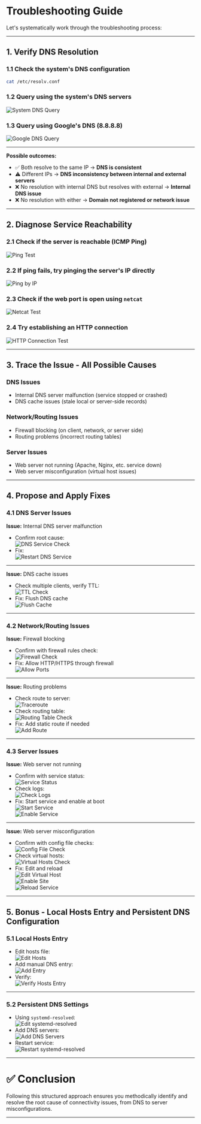 # Troubleshooting Guide

Let's systematically work through the troubleshooting process:

---

## 1. Verify DNS Resolution

### 1.1 Check the system's DNS configuration
```bash
cat /etc/resolv.conf
```

### 1.2 Query using the system's DNS servers
![System DNS Query](https://github.com/user-attachments/assets/3fb0899e-a915-4588-b519-faf514b882b7)

### 1.3 Query using Google's DNS (8.8.8.8)
![Google DNS Query](https://github.com/user-attachments/assets/84c533a4-5636-415b-ad3e-2741d4cc5549)

---

**Possible outcomes:**
- ✅ Both resolve to the same IP → **DNS is consistent**
- ⚠️ Different IPs → **DNS inconsistency between internal and external servers**
- ❌ No resolution with internal DNS but resolves with external → **Internal DNS issue**
- ❌ No resolution with either → **Domain not registered or network issue**

---

## 2. Diagnose Service Reachability

### 2.1 Check if the server is reachable (ICMP Ping)
![Ping Test](https://github.com/user-attachments/assets/81b1715b-d790-4c5b-b268-e5d9c99c6f2d)

### 2.2 If ping fails, try pinging the server's IP directly
![Ping by IP](https://github.com/user-attachments/assets/89f8447c-0a20-4e44-8a84-3b4702406364)

### 2.3 Check if the web port is open using `netcat`
![Netcat Test](https://github.com/user-attachments/assets/0df0ffd9-63e3-4a04-a056-790fec3de932)

### 2.4 Try establishing an HTTP connection
![HTTP Connection Test](https://github.com/user-attachments/assets/9cd0516a-12e8-4c59-b097-74570ca0ba2a)

---

## 3. Trace the Issue - All Possible Causes

### DNS Issues
- Internal DNS server malfunction (service stopped or crashed)
- DNS cache issues (stale local or server-side records)


### Network/Routing Issues
- Firewall blocking (on client, network, or server side)
- Routing problems (incorrect routing tables)


### Server Issues
- Web server not running (Apache, Nginx, etc. service down)
- Web server misconfiguration (virtual host issues)


---

## 4. Propose and Apply Fixes

### 4.1 DNS Server Issues

**Issue:** Internal DNS server malfunction  
- Confirm root cause:  
![DNS Service Check](https://github.com/user-attachments/assets/b68f8d5b-7ac8-4e93-a249-607e7df46f3b)
- Fix:  
![Restart DNS Service](https://github.com/user-attachments/assets/aca4fd2e-d14a-41ab-9088-15fd8903f09d)

---

**Issue:** DNS cache issues  
- Check multiple clients, verify TTL:  
![TTL Check](https://github.com/user-attachments/assets/6daf2a09-c172-42c6-aca0-e2d3febc7021)
- Fix: Flush DNS cache  
![Flush Cache](https://github.com/user-attachments/assets/54ae493c-7d23-42a1-b8d7-d1428cb59074)

---

### 4.2 Network/Routing Issues

**Issue:** Firewall blocking  
- Confirm with firewall rules check:  
![Firewall Check](https://github.com/user-attachments/assets/fd35d7a9-ffac-470a-b941-8201035f9751)
- Fix: Allow HTTP/HTTPS through firewall  
![Allow Ports](https://github.com/user-attachments/assets/28deecf3-3649-49fc-9055-b137a9f513a8)

---

**Issue:** Routing problems  
- Check route to server:  
![Traceroute](https://github.com/user-attachments/assets/a8d731af-5ca9-4f23-80dc-51d11a502725)
- Check routing table:  
![Routing Table Check](https://github.com/user-attachments/assets/32a9f6ff-2e0f-4640-a36f-b0da438401de)
- Fix: Add static route if needed  
![Add Route](https://github.com/user-attachments/assets/e43e68be-e0af-4153-b47e-c99f7d0f2458)

---

### 4.3 Server Issues

**Issue:** Web server not running  
- Confirm with service status:  
![Service Status](https://github.com/user-attachments/assets/83736a2a-8565-4df7-9050-aed29a6b9f79)
- Check logs:  
![Check Logs](https://github.com/user-attachments/assets/22bb4edb-4451-4170-bacb-51ebfd64fe0f)
- Fix: Start service and enable at boot  
![Start Service](https://github.com/user-attachments/assets/94c64834-61e0-44ed-9e9f-ff19bbe64ed0)  
![Enable Service](https://github.com/user-attachments/assets/c85faa12-bf8a-48ae-a760-7c64618fad9f)

---

**Issue:** Web server misconfiguration  
- Confirm with config file checks:  
![Config File Check](https://github.com/user-attachments/assets/7648c215-078c-4405-84ea-0fb31aa782fc)
- Check virtual hosts:  
![Virtual Hosts Check](https://github.com/user-attachments/assets/740e1986-0e2c-4e80-9714-30e48e238267)
- Fix: Edit and reload  
![Edit Virtual Host](https://github.com/user-attachments/assets/7cfcf662-212c-4f1f-a887-6021a723df3a)  
![Enable Site](https://github.com/user-attachments/assets/a8dab7b0-7c85-41fa-851f-808c127d5df3)  
![Reload Service](https://github.com/user-attachments/assets/aef235b1-f651-455c-bd9f-432dd8fb9394)

---

## 5. Bonus - Local Hosts Entry and Persistent DNS Configuration

### 5.1 Local Hosts Entry
- Edit hosts file:  
![Edit Hosts](https://github.com/user-attachments/assets/13e2f7a1-bdd4-4cb1-9910-598cd54fb8e2)
- Add manual DNS entry:  
![Add Entry](https://github.com/user-attachments/assets/bfc5af40-192c-4f88-be31-e876823d8be4)
- Verify:  
![Verify Hosts Entry](https://github.com/user-attachments/assets/59bdaf83-d604-47d9-9ce3-d1be15bdb404)

---

### 5.2 Persistent DNS Settings
- Using `systemd-resolved`:  
![Edit systemd-resolved](https://github.com/user-attachments/assets/6a6a3027-1e1e-4730-8d18-c7db69d8f57a)
- Add DNS servers:  
![Add DNS Servers](https://github.com/user-attachments/assets/70cd9531-17ba-46f4-a546-12bff5a0d092)
- Restart service:  
![Restart systemd-resolved](https://github.com/user-attachments/assets/ef0c1969-fba5-4978-bd5a-30a0c18ff97d)

---

# ✅ Conclusion
Following this structured approach ensures you methodically identify and resolve the root cause of connectivity issues, from DNS to server misconfigurations.

---

